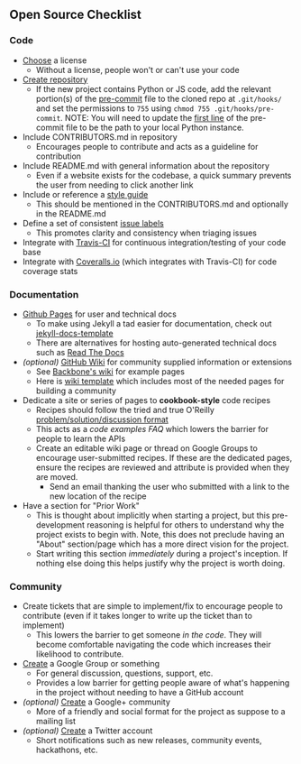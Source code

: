 ## Open Source Checklist

### Code

- [Choose](http://choosealicense.com/) a license
    - Without a license, people won't or can't use your code
- [Create repository](https://github.com/new)
    - If the new project contains Python or JS code, add the relevant portion(s) of the [pre-commit](https://github.com/cbmi/oss/blob/master/pre-commit) file to the cloned repo at `.git/hooks/` and set the permissions to `755` using `chmod 755 .git/hooks/pre-commit`. NOTE: You will need to update the [first line](https://github.com/cbmi/oss/blob/master/pre-commit#L1) of the pre-commit file to be the path to your local Python instance.
- Include CONTRIBUTORS.md in repository
    - Encourages people to contribute and acts as a guideline for contribution
- Include README.md with general information about the repository
    - Even if a website exists for the codebase, a quick summary prevents the user from needing to click another link
- Include or reference a [style guide](https://github.com/cbmi/style-guides)
    - This should be mentioned in the CONTRIBUTORS.md and optionally in the README.md
- Define a set of consistent [issue labels](https://github.com/cbmi/style-guides/blob/master/git.md#issue-labels)
    - This promotes clarity and consistency when triaging issues
- Integrate with [Travis-CI](http://about.travis-ci.org/docs/user/getting-started/) for continuous integration/testing of your code base
- Integrate with [Coveralls.io](https://coveralls.io/docs) (which integrates with Travis-CI) for code coverage stats


### Documentation

- [Github Pages](http://pages.github.com/) for user and technical docs
    - To make using Jekyll a tad easier for documentation, check out [jekyll-docs-template](http://bruth.github.io/jekyll-docs-template/)
    - There are alternatives for hosting auto-generated technical docs such as [Read The Docs](https://readthedocs.org)
- _(optional)_ [GitHub Wiki](https://github.com/blog/774-git-powered-wikis-improved) for community supplied information or extensions
    - See [Backbone's wiki](https://github.com/jashkenas/backbone/wiki) for example pages
    - Here is [wiki template](https://github.com/bruth/oss-community-wiki/wiki) which includes most of the needed pages for building a community
- Dedicate a site or series of pages to **cookbook-style** code recipes
    - Recipes should follow the tried and true O'Reilly [problem/solution/discussion format](http://oreillynet.com/images/cookbooks/spread.gif)
    - This acts as a _code examples FAQ_ which lowers the barrier for people to learn the APIs
    - Create an editable wiki page or thread on Google Groups to encourage user-submitted recipes. If these are the dedicated pages, ensure the recipes are reviewed and attribute is provided when they are moved.
        - Send an email thanking the user who submitted with a link to the new location of the recipe
- Have a section for "Prior Work"
    - This is thought about implicitly when starting a project, but this pre-development reasoning is helpful for others to understand why the project exists to begin with. Note, this does not preclude having an "About" section/page which has a more direct vision for the project.
    - Start writing this section _immediately_ during a project's inception. If nothing else doing this helps justify why the project is worth doing.


### Community

- Create tickets that are simple to implement/fix to encourage people to contribute (even if it takes longer to write up the ticket than to implement)
    - This lowers the barrier to get someone _in the code_. They will become comfortable navigating the code which increases their likelihood to contribute.
- [Create](https://groups.google.com/forum/#!creategroup) a Google Group or something
    - For general discussion, questions, support, etc.
    - Provides a low barrier for getting people aware of what's happening in the project without needing to have a GitHub account
- _(optional)_ [Create](https://plus.google.com/communities) a Google+ community
    - More of a friendly and social format for the project as suppose to a mailing list
- _(optional)_ [Create](https://twitter.com/signup) a Twitter account
    - Short notifications such as new releases, community events, hackathons, etc.
